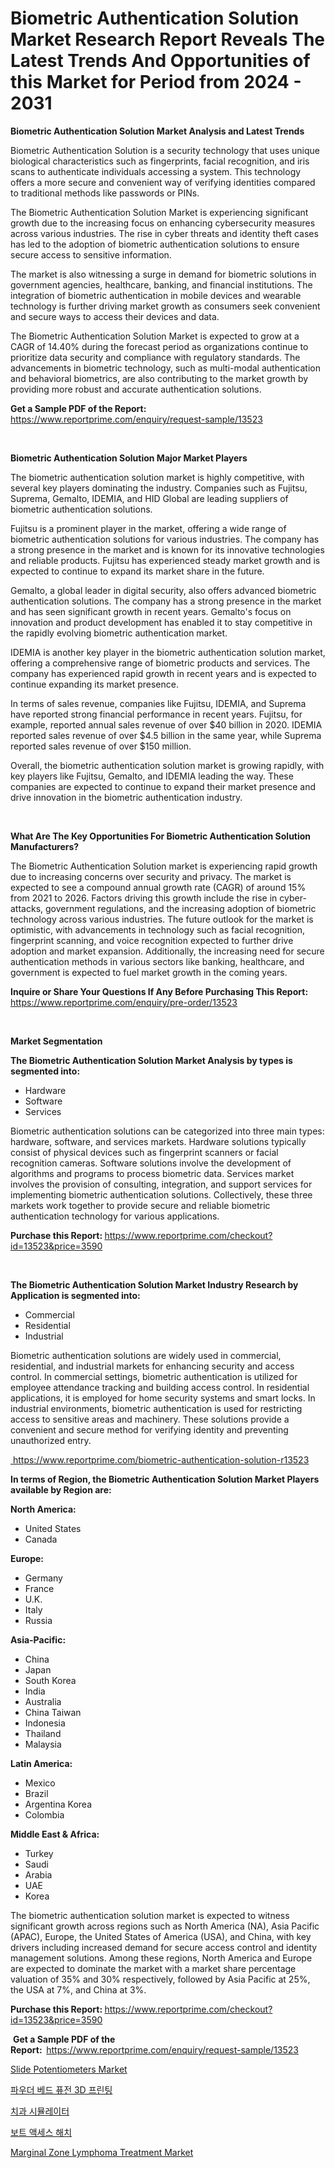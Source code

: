<p><h1>Biometric Authentication Solution Market Research Report Reveals The Latest Trends And Opportunities of this Market for Period from 2024 - 2031</h1></p><p><strong>Biometric Authentication Solution Market Analysis and Latest Trends</strong></p>
<p><p>Biometric Authentication Solution is a security technology that uses unique biological characteristics such as fingerprints, facial recognition, and iris scans to authenticate individuals accessing a system. This technology offers a more secure and convenient way of verifying identities compared to traditional methods like passwords or PINs.</p><p>The Biometric Authentication Solution Market is experiencing significant growth due to the increasing focus on enhancing cybersecurity measures across various industries. The rise in cyber threats and identity theft cases has led to the adoption of biometric authentication solutions to ensure secure access to sensitive information.</p><p>The market is also witnessing a surge in demand for biometric solutions in government agencies, healthcare, banking, and financial institutions. The integration of biometric authentication in mobile devices and wearable technology is further driving market growth as consumers seek convenient and secure ways to access their devices and data.</p><p>The Biometric Authentication Solution Market is expected to grow at a CAGR of 14.40% during the forecast period as organizations continue to prioritize data security and compliance with regulatory standards. The advancements in biometric technology, such as multi-modal authentication and behavioral biometrics, are also contributing to the market growth by providing more robust and accurate authentication solutions.</p></p>
<p><strong>Get a Sample PDF of the Report:&nbsp;</strong> <a href="https://www.reportprime.com/enquiry/request-sample/13523">https://www.reportprime.com/enquiry/request-sample/13523</a></p>
<p>&nbsp;</p>
<p><strong>Biometric Authentication Solution Major Market Players</strong></p>
<p><p>The biometric authentication solution market is highly competitive, with several key players dominating the industry. Companies such as Fujitsu, Suprema, Gemalto, IDEMIA, and HID Global are leading suppliers of biometric authentication solutions.</p><p>Fujitsu is a prominent player in the market, offering a wide range of biometric authentication solutions for various industries. The company has a strong presence in the market and is known for its innovative technologies and reliable products. Fujitsu has experienced steady market growth and is expected to continue to expand its market share in the future.</p><p>Gemalto, a global leader in digital security, also offers advanced biometric authentication solutions. The company has a strong presence in the market and has seen significant growth in recent years. Gemalto's focus on innovation and product development has enabled it to stay competitive in the rapidly evolving biometric authentication market.</p><p>IDEMIA is another key player in the biometric authentication solution market, offering a comprehensive range of biometric products and services. The company has experienced rapid growth in recent years and is expected to continue expanding its market presence.</p><p>In terms of sales revenue, companies like Fujitsu, IDEMIA, and Suprema have reported strong financial performance in recent years. Fujitsu, for example, reported annual sales revenue of over $40 billion in 2020. IDEMIA reported sales revenue of over $4.5 billion in the same year, while Suprema reported sales revenue of over $150 million.</p><p>Overall, the biometric authentication solution market is growing rapidly, with key players like Fujitsu, Gemalto, and IDEMIA leading the way. These companies are expected to continue to expand their market presence and drive innovation in the biometric authentication industry.</p></p>
<p>&nbsp;</p>
<p><strong>What Are The Key Opportunities For Biometric Authentication Solution Manufacturers?</strong></p>
<p><p>The Biometric Authentication Solution market is experiencing rapid growth due to increasing concerns over security and privacy. The market is expected to see a compound annual growth rate (CAGR) of around 15% from 2021 to 2026. Factors driving this growth include the rise in cyber-attacks, government regulations, and the increasing adoption of biometric technology across various industries. The future outlook for the market is optimistic, with advancements in technology such as facial recognition, fingerprint scanning, and voice recognition expected to further drive adoption and market expansion. Additionally, the increasing need for secure authentication methods in various sectors like banking, healthcare, and government is expected to fuel market growth in the coming years.</p></p>
<p><strong>Inquire or Share Your Questions If Any Before Purchasing This Report:</strong> <a href="https://www.reportprime.com/enquiry/pre-order/13523">https://www.reportprime.com/enquiry/pre-order/13523</a></p>
<p>&nbsp;</p>
<p><strong>Market Segmentation</strong></p>
<p><strong>The Biometric Authentication Solution Market Analysis by types is segmented into:</strong></p>
<p><ul><li>Hardware</li><li>Software</li><li>Services</li></ul></p>
<p><p>Biometric authentication solutions can be categorized into three main types: hardware, software, and services markets. Hardware solutions typically consist of physical devices such as fingerprint scanners or facial recognition cameras. Software solutions involve the development of algorithms and programs to process biometric data. Services market involves the provision of consulting, integration, and support services for implementing biometric authentication solutions. Collectively, these three markets work together to provide secure and reliable biometric authentication technology for various applications.</p></p>
<p><strong>Purchase this Report:&nbsp;</strong><a href="https://www.reportprime.com/checkout?id=13523&price=3590">https://www.reportprime.com/checkout?id=13523&price=3590</a></p>
<p>&nbsp;</p>
<p><strong>The Biometric Authentication Solution Market Industry Research by Application is segmented into:</strong></p>
<p><ul><li>Commercial</li><li>Residential</li><li>Industrial</li></ul></p>
<p><p>Biometric authentication solutions are widely used in commercial, residential, and industrial markets for enhancing security and access control. In commercial settings, biometric authentication is utilized for employee attendance tracking and building access control. In residential applications, it is employed for home security systems and smart locks. In industrial environments, biometric authentication is used for restricting access to sensitive areas and machinery. These solutions provide a convenient and secure method for verifying identity and preventing unauthorized entry.</p></p>
<p><a href="https://www.reportprime.com/biometric-authentication-solution-r13523">&nbsp;https://www.reportprime.com/biometric-authentication-solution-r13523</a></p>
<p><strong>In terms of Region, the Biometric Authentication Solution Market Players available by Region are:</strong></p>
<p>
    <p> <strong> North America: </strong>
        <ul>
            <li>United States</li>
            <li>Canada</li>
        </ul>
        </p> 
    <p> <strong> Europe: </strong>
        <ul>
            <li>Germany</li>
            <li>France</li>
            <li>U.K.</li>
            <li>Italy</li>
            <li>Russia</li>
        </ul>
        </p> 
    <p> <strong> Asia-Pacific: </strong>
        <ul>
            <li>China</li>
            <li>Japan</li>
            <li>South Korea</li>
            <li>India</li>
            <li>Australia</li>
            <li>China Taiwan</li>
            <li>Indonesia</li>
            <li>Thailand</li>
            <li>Malaysia</li>
        </ul>
        </p> 
    <p> <strong> Latin America: </strong>
        <ul>
            <li>Mexico</li>
            <li>Brazil</li>
            <li>Argentina Korea</li>
            <li>Colombia</li>
        </ul>
        </p> 
    <p> <strong> Middle East & Africa: </strong>
        <ul>
            <li>Turkey</li>
            <li>Saudi</li>
            <li>Arabia</li>
            <li>UAE</li>
            <li>Korea</li>
        </ul>
    </p>
    </p>
<p><p>The biometric authentication solution market is expected to witness significant growth across regions such as North America (NA), Asia Pacific (APAC), Europe, the United States of America (USA), and China, with key drivers including increased demand for secure access control and identity management solutions. Among these regions, North America and Europe are expected to dominate the market with a market share percentage valuation of 35% and 30% respectively, followed by Asia Pacific at 25%, the USA at 7%, and China at 3%.</p></p>
<p><strong>Purchase this Report: </strong><a href="https://www.reportprime.com/checkout?id=13523&price=3590">https://www.reportprime.com/checkout?id=13523&price=3590</a></p>
<p>&nbsp;<strong>Get a Sample PDF of the Report:&nbsp;&nbsp;</strong><a href="https://www.reportprime.com/enquiry/request-sample/13523">https://www.reportprime.com/enquiry/request-sample/13523</a></p>
<p><strong></strong></p>
<p><p><a href="https://valiant-lunge-8fe.notion.site/Slide-Potentiometers-Market-Focuses-on-Market-Share-Size-and-Projected-Forecast-Till-2031-750a15d07fe8445686a9e2419cd6047d">Slide Potentiometers Market</a></p><p><a href="https://medium.com/@dudleyferry/%ED%8C%8C%EC%9A%B0%EB%8D%94-%EB%B2%A0%EB%93%9C-%ED%93%A8%EC%A0%84-3d-%ED%94%84%EB%A6%B0%ED%8C%85-%EC%8B%9C%EC%9E%A5-%EC%A0%84%EB%A7%9D-%EC%82%B0%EC%97%85-%EA%B0%9C%EC%9A%94-%EB%B0%8F-%EC%98%88%EC%B8%A1-2024%EB%85%84%EB%B6%80%ED%84%B0-2031%EB%85%84-b51f4ccb8350">파우더 베드 퓨전 3D 프린팅</a></p><p><a href="https://github.com/GabrielBlanda5656/Market-Research-Report-List-1/blob/main/460375822601.md">치과 시뮬레이터</a></p><p><a href="https://github.com/vsckjg50460/Market-Research-Report-List-1/blob/main/815435722597.md">보트 액세스 해치</a></p><p><a href="https://github.com/abdelrhmankishk22/Market-Research-Report-List-4/blob/main/marginal-zone-lymphoma-treatment-market.md">Marginal Zone Lymphoma Treatment Market</a></p></p>